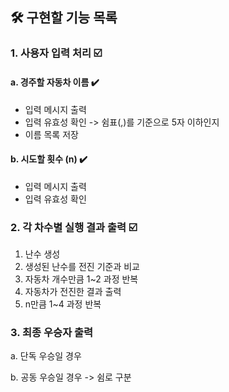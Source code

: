 ## 🛠️ 구현할 기능 목록

### 1. 사용자 입력 처리️ ☑️
#### a. 경주할 자동차 이름 ✔️
- 입력 메시지 출력
- 입력 유효성 확인 -> 쉼표(,)를 기준으로 5자 이하인지
- 이름 목록 저장
#### b. 시도할 횟수 (n) ✔️
- 입력 메시지 출력
- 입력 유효성 확인

### 2. 각 차수별 실행 결과 출력 ☑️
1) 난수 생성
2) 생성된 난수를 전진 기준과 비교
3) 자동차 개수만큼 1~2 과정 반복
4) 자동차가 전진한 결과 출력
5) n만큼 1~4 과정 반복

### 3. 최종 우승자 출력
a. 단독 우승일 경우

b. 공동 우승일 경우 -> 쉼로 구분
